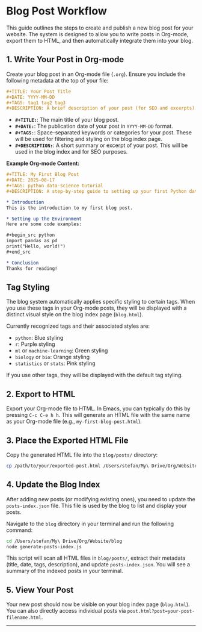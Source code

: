 # Blog Post Workflow

This guide outlines the steps to create and publish a new blog post for your website. The system is designed to allow you to write posts in Org-mode, export them to HTML, and then automatically integrate them into your blog.

## 1. Write Your Post in Org-mode

Create your blog post in an Org-mode file (`.org`). Ensure you include the following metadata at the top of your file:

```org
#+TITLE: Your Post Title
#+DATE: YYYY-MM-DD
#+TAGS: tag1 tag2 tag3
#+DESCRIPTION: A brief description of your post (for SEO and excerpts)
```

*   **`#+TITLE:`**: The main title of your blog post.
*   **`#+DATE:`**: The publication date of your post in `YYYY-MM-DD` format.
*   **`#+TAGS:`**: Space-separated keywords or categories for your post. These will be used for filtering and styling on the blog index page.
*   **`#+DESCRIPTION:`**: A short summary or excerpt of your post. This will be used in the blog index and for SEO purposes.

**Example Org-mode Content:**

```org
#+TITLE: My First Blog Post
#+DATE: 2025-08-17
#+TAGS: python data-science tutorial
#+DESCRIPTION: A step-by-step guide to setting up your first Python data science project.

* Introduction
This is the introduction to my first blog post.

* Setting up the Environment
Here are some code examples:

#+begin_src python
import pandas as pd
print("Hello, world!")
#+end_src

* Conclusion
Thanks for reading!
```

## Tag Styling

The blog system automatically applies specific styling to certain tags. When you use these tags in your Org-mode posts, they will be displayed with a distinct visual style on the blog index page (`blog.html`).

Currently recognized tags and their associated styles are:

*   `python`: Blue styling
*   `r`: Purple styling
*   `ml` or `machine-learning`: Green styling
*   `biology` or `bio`: Orange styling
*   `statistics` or `stats`: Pink styling

If you use other tags, they will be displayed with the default tag styling.

## 2. Export to HTML

Export your Org-mode file to HTML. In Emacs, you can typically do this by pressing `C-c C-e h h`. This will generate an HTML file with the same name as your Org-mode file (e.g., `my-first-blog-post.html`).

## 3. Place the Exported HTML File

Copy the generated HTML file into the `blog/posts/` directory:

```bash
cp /path/to/your/exported-post.html /Users/stefan/My\ Drive/Org/Website/blog/posts/
```

## 4. Update the Blog Index

After adding new posts (or modifying existing ones), you need to update the `posts-index.json` file. This file is used by the blog to list and display your posts.

Navigate to the `blog` directory in your terminal and run the following command:

```bash
cd /Users/stefan/My\ Drive/Org/Website/blog
node generate-posts-index.js
```

This script will scan all HTML files in `blog/posts/`, extract their metadata (title, date, tags, description), and update `posts-index.json`. You will see a summary of the indexed posts in your terminal.

## 5. View Your Post

Your new post should now be visible on your blog index page (`blog.html`). You can also directly access individual posts via `post.html?post=your-post-filename.html`.

---